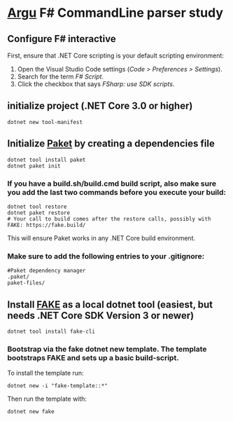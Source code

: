 # [Argu](https://fsprojects.github.io/Argu/) F# CommandLine parser study

## Configure F# interactive

First, ensure that .NET Core scripting is your default scripting environment:

1. Open the Visual Studio Code settings (*Code > Preferences > Settings*).
1. Search for the term *F# Script*.
1. Click the checkbox that says *FSharp: use SDK scripts*.

## initialize project (.NET Core 3.0 or higher)
```
dotnet new tool-manifest
```

## Initialize [Paket](http://fsprojects.github.io/Paket/get-started.html) by creating a dependencies file
```
dotnet tool install paket
dotnet paket init
```

### If you have a build.sh/build.cmd build script, also make sure you add the last two commands before you execute your build:
```
dotnet tool restore
dotnet paket restore
# Your call to build comes after the restore calls, possibly with FAKE: https://fake.build/
```
This will ensure Paket works in any .NET Core build environment.

### Make sure to add the following entries to your .gitignore:
```
#Paket dependency manager
.paket/
paket-files/
```

## Install [FAKE](https://fake.build/fake-gettingstarted.html) as a local dotnet tool (easiest, but needs .NET Core SDK Version 3 or newer)
```
dotnet tool install fake-cli
```
### Bootstrap via the fake dotnet new template. The template bootstraps FAKE and sets up a basic build-script.

To install the template run:
```
dotnet new -i "fake-template::*"
```
Then run the template with:
```
dotnet new fake
```